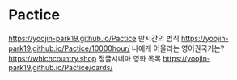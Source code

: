 # Pactice
https://yoojin-park19.github.io/Pactice
만시간의 법칙 https://yoojin-park19.github.io/Pactice/10000hour/
나에게 어울리는 영어권국가는? https://whichcountry.shop
정글시네마 영화 목록 https://yoojin-park19.github.io/Pactice/cards/
